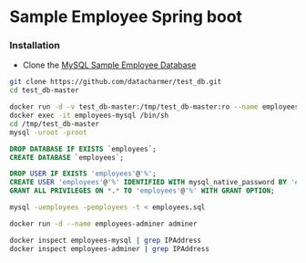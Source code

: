 # Sample Employee Spring boot

### Installation
* Clone the [MySQL Sample Employee Database](https://dev.mysql.com/doc/employee/en/employees-installation.html)
```sh
git clone https://github.com/datacharmer/test_db.git
cd test_db-master

docker run -d -v test_db-master:/tmp/test_db-master:ro --name employees-mysql -e MYSQL_ROOT_PASSWORD=root mysql:8.0
docker exec -it employees-mysql /bin/sh
cd /tmp/test_db-master
mysql -uroot -proot
```
```sql
DROP DATABASE IF EXISTS `employees`;
CREATE DATABASE `employees`;

DROP USER IF EXISTS 'employees'@'%';
CREATE USER 'employees'@'%' IDENTIFIED WITH mysql_native_password BY 'employees';
GRANT ALL PRIVILEGES ON *.* TO 'employees'@'%' WITH GRANT OPTION;
```
```sh
mysql -uemployees -pemployees -t < employees.sql

docker run -d --name employees-adminer adminer

docker inspect employees-mysql | grep IPAddress
docker inspect employees-adminer | grep IPAddress
```

